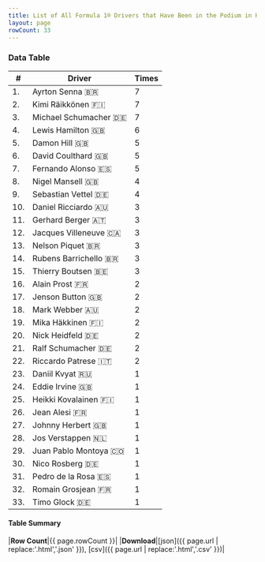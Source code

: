 ```yaml
---
title: List of All Formula 1® Drivers that Have Been in the Podium in Hungary by Number of Times
layout: page
rowCount: 33
---
```


<canvas id="chart" width="400" height="180"></canvas>
<script>
var data = {
    "datasets": [
        {
            "backgroundColor": "#f3a935",
            "borderColor": "#f68639",
            "borderWidth": 1,
            "data": [
                7.0,
                7.0,
                7.0,
                6.0,
                5.0,
                5.0,
                5.0,
                4.0,
                4.0,
                3.0,
                3.0,
                3.0,
                3.0,
                3.0,
                3.0,
                2.0,
                2.0,
                2.0,
                2.0,
                2.0,
                2.0,
                2.0,
                1.0,
                1.0,
                1.0,
                1.0,
                1.0,
                1.0,
                1.0,
                1.0,
                1.0,
                1.0,
                1.0
            ],
            "label": "Times"
        }
    ],
    "labels": [
        "Ayrton Senna",
        "Kimi Räikkönen",
        "Michael Schumacher",
        "Lewis Hamilton",
        "Damon Hill",
        "David Coulthard",
        "Fernando Alonso",
        "Nigel Mansell",
        "Sebastian Vettel",
        "Daniel Ricciardo",
        "Gerhard Berger",
        "Jacques Villeneuve",
        "Nelson Piquet",
        "Rubens Barrichello",
        "Thierry Boutsen",
        "Alain Prost",
        "Jenson Button",
        "Mark Webber",
        "Mika Häkkinen",
        "Nick Heidfeld",
        "Ralf Schumacher",
        "Riccardo Patrese",
        "Daniil Kvyat",
        "Eddie Irvine",
        "Heikki Kovalainen",
        "Jean Alesi",
        "Johnny Herbert",
        "Jos Verstappen",
        "Juan Pablo Montoya",
        "Nico Rosberg",
        "Pedro de la Rosa",
        "Romain Grosjean",
        "Timo Glock"
    ]
};
var options = {
  legend: {
    display: false
  },
  scales: {
    xAxes: [{
      ticks: {
        beginAtZero: true,
        maxRotation: 180,
        display: window.innerWidth > 800
      }
    }],
    yAxes: [{
      ticks: {
        beginAtZero: true
      }
    }]
  },
  onResize: function(chart, size) {
    chart.options.scales.xAxes[0].ticks.display = size.width > 800;
  }
};
new Chart("chart", {
    data: data,
    type: 'bar',
    options: options
});
</script>



### Data Table

| # | Driver | Times |
|--|--|--|
| 1. | Ayrton Senna 🇧🇷 | 7 |
| 2. | Kimi Räikkönen 🇫🇮 | 7 |
| 3. | Michael Schumacher 🇩🇪 | 7 |
| 4. | Lewis Hamilton 🇬🇧 | 6 |
| 5. | Damon Hill 🇬🇧 | 5 |
| 6. | David Coulthard 🇬🇧 | 5 |
| 7. | Fernando Alonso 🇪🇸 | 5 |
| 8. | Nigel Mansell 🇬🇧 | 4 |
| 9. | Sebastian Vettel 🇩🇪 | 4 |
| 10. | Daniel Ricciardo 🇦🇺 | 3 |
| 11. | Gerhard Berger 🇦🇹 | 3 |
| 12. | Jacques Villeneuve 🇨🇦 | 3 |
| 13. | Nelson Piquet 🇧🇷 | 3 |
| 14. | Rubens Barrichello 🇧🇷 | 3 |
| 15. | Thierry Boutsen 🇧🇪 | 3 |
| 16. | Alain Prost 🇫🇷 | 2 |
| 17. | Jenson Button 🇬🇧 | 2 |
| 18. | Mark Webber 🇦🇺 | 2 |
| 19. | Mika Häkkinen 🇫🇮 | 2 |
| 20. | Nick Heidfeld 🇩🇪 | 2 |
| 21. | Ralf Schumacher 🇩🇪 | 2 |
| 22. | Riccardo Patrese 🇮🇹 | 2 |
| 23. | Daniil Kvyat 🇷🇺 | 1 |
| 24. | Eddie Irvine 🇬🇧 | 1 |
| 25. | Heikki Kovalainen 🇫🇮 | 1 |
| 26. | Jean Alesi 🇫🇷 | 1 |
| 27. | Johnny Herbert 🇬🇧 | 1 |
| 28. | Jos Verstappen 🇳🇱 | 1 |
| 29. | Juan Pablo Montoya 🇨🇴 | 1 |
| 30. | Nico Rosberg 🇩🇪 | 1 |
| 31. | Pedro de la Rosa 🇪🇸 | 1 |
| 32. | Romain Grosjean 🇫🇷 | 1 |
| 33. | Timo Glock 🇩🇪 | 1 |

#### Table Summary

|**Row Count**|{{ page.rowCount }}|
|**Download**|[json]({{ page.url | replace:'.html','.json' }}), [csv]({{ page.url | replace:'.html','.csv' }})|
